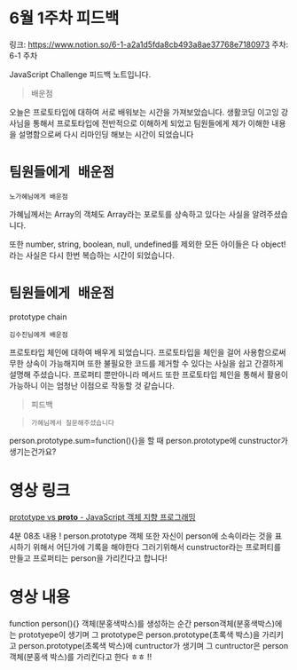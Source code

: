 # 6월 1주차 피드백

링크: https://www.notion.so/6-1-a2a1d5fda8cb493a8ae37768e7180973
주차: 6-1 주차

JavaScript Challenge 피드백 노트입니다.

> 배운점

오늘은 프로토타입에 대하여 서로 배워보는 시간을 가져보았습니다. 생활코딩 이고잉 강사님을 통해서 프로토타입에 전반적으로 이해하게 되었고 팀원들에게 제가 이해한 내용을 설명함으로써 다시 리마인딩 해보는 시간이 되었습니다 

# `팀원들에게 배운점`


`노가혜님에게 배운점`

가혜님께서는 Array의 객체도 Array라는 포로토를 상속하고 있다는 사실을 알려주셨습니다.

또한 number, string, boolean, null, undefined를 제외한 모든 아이들은 다 object! 라는 사실은 다시 한번 복습하는 시간이 되었습니다.

# `팀원들에게 배운점`


prototype chain

`김수진님에게 배운점`

프로토타입 체인에 대하여 배우게 되었습니다. 프로토타입을 체인을 걸어 사용함으로써 무한 상속이 가능해지며 또한 불필요한 코드를 제거할 수 있다는 사실을 쉽고 간결하게 설명해 주셨습니다. 프로퍼티 뿐만아니라 메서드 또한 프로토타입 체인을 통해서 활용이 가능하니 이는 엄청난 이점으로 작동할 것 같습니다.

> 피드백

> `가혜님께서 질문해주셨습니다`

person.prototype.sum=function(){}을 할 때 person.prototype에 cunstructor가 생기는건가요?

# 영상 링크

[prototype vs __proto__ - JavaScript 객체 지향 프로그래밍](https://opentutorials.org/module/4047/24629)

4분 08초 내용 ! person.prototype 객체 또한 자신이 person에 소속이라는 것을 표시하기 위해서 어딘가에 기록을 해야한다 그러기위해서 cunstructor라는 프로퍼티를 만들고 프로퍼티는 person을 가리킨다고 합니다!

# 영상 내용



function person(){} 객체(분홍색박스)를 생성하는 순간 person객체(분홍색박스)에는 prototyepe이 생기며 그 prototype은 person.prototype(초록색 박스)을 가리키고 person.prototype(초록색 박스)에 cuntructor가 생기며 그 cuntructor은 person객체(분홍색 박스)를 가리킨다고 한다 ㅎㅎ !!